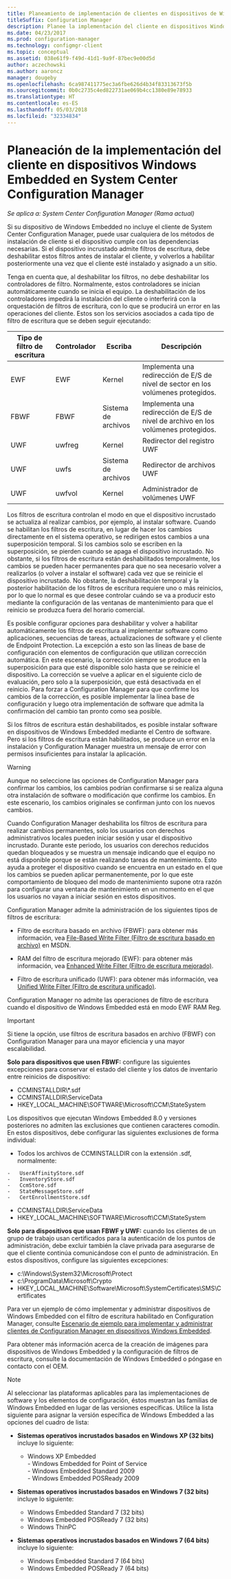 ```yaml
---
title: Planeamiento de implementación de clientes en dispositivos de Windows Embedded
titleSuffix: Configuration Manager
description: Planee la implementación del cliente en dispositivos Windows Embedded en System Center Configuration Manager.
ms.date: 04/23/2017
ms.prod: configuration-manager
ms.technology: configmgr-client
ms.topic: conceptual
ms.assetid: 038e61f9-f49d-41d1-9a9f-87bec9e00d5d
author: aczechowski
ms.author: aaroncz
manager: dougeby
ms.openlocfilehash: 6ca987411775ec3a6fbe626d4b34f83313673f5b
ms.sourcegitcommit: 0b0c2735c4ed822731ae069b4cc1380e89e78933
ms.translationtype: HT
ms.contentlocale: es-ES
ms.lasthandoff: 05/03/2018
ms.locfileid: "32334834"
---
```

# <a name="planning-for-client-deployment-to-windows-embedded-devices-in-system-center-configuration-manager"></a>Planeación de la implementación del cliente en dispositivos Windows Embedded en System Center Configuration Manager

*Se aplica a: System Center Configuration Manager (Rama actual)*

<a name="BKMK_DeployClientEmbedded"></a> Si su dispositivo de Windows Embedded no incluye el cliente de System Center Configuration Manager, puede usar cualquiera de los métodos de instalación de cliente si el dispositivo cumple con las dependencias necesarias. Si el dispositivo incrustado admite filtros de escritura, debe deshabilitar estos filtros antes de instalar el cliente, y volverlos a habilitar posteriormente una vez que el cliente esté instalado y asignado a un sitio.  

 Tenga en cuenta que, al deshabilitar los filtros, no debe deshabilitar los controladores de filtro. Normalmente, estos controladores se inician automáticamente cuando se inicia el equipo. La deshabilitación de los controladores impedirá la instalación del cliente o interferirá con la orquestación de filtros de escritura, con lo que se producirá un error en las operaciones del cliente. Estos son los servicios asociados a cada tipo de filtro de escritura que se deben seguir ejecutando:  

|Tipo de filtro de escritura|Controlador|Escriba|Descripción|  
|-----------------------|------------|----------|-----------------|  
|EWF|EWF|Kernel|Implementa una redirección de E/S de nivel de sector en los volúmenes protegidos.|  
|FBWF|FBWF|Sistema de archivos|Implementa una redirección de E/S de nivel de archivo en los volúmenes protegidos.|  
|UWF|uwfreg|Kernel|Redirector del registro UWF|  
|UWF|uwfs|Sistema de archivos|Redirector de archivos UWF|  
|UWF|uwfvol|Kernel|Administrador de volúmenes UWF|  

 Los filtros de escritura controlan el modo en que el dispositivo incrustado se actualiza al realizar cambios, por ejemplo, al instalar software. Cuando se habilitan los filtros de escritura, en lugar de hacer los cambios directamente en el sistema operativo, se redirigen estos cambios a una superposición temporal. Si los cambios solo se escriben en la superposición, se pierden cuando se apaga el dispositivo incrustado. No obstante, si los filtros de escritura están deshabilitados temporalmente, los cambios se pueden hacer permanentes para que no sea necesario volver a realizarlos (o volver a instalar el software) cada vez que se reinicie el dispositivo incrustado. No obstante, la deshabilitación temporal y la posterior habilitación de los filtros de escritura requiere uno o más reinicios, por lo que lo normal es que desee controlar cuándo se va a producir esto mediante la configuración de las ventanas de mantenimiento para que el reinicio se produzca fuera del horario comercial.  

 Es posible configurar opciones para deshabilitar y volver a habilitar automáticamente los filtros de escritura al implementar software como aplicaciones, secuencias de tareas, actualizaciones de software y el cliente de Endpoint Protection. La excepción a esto son las líneas de base de configuración con elementos de configuración que utilizan corrección automática. En este escenario, la corrección siempre se produce en la superposición para que esté disponible solo hasta que se reinicie el dispositivo. La corrección se vuelve a aplicar en el siguiente ciclo de evaluación, pero solo a la superposición, que está desactivada en el reinicio. Para forzar a Configuration Manager para que confirme los cambios de la corrección, es posible implementar la línea base de configuración y luego otra implementación de software que admita la confirmación del cambio tan pronto como sea posible.  

 Si los filtros de escritura están deshabilitados, es posible instalar software en dispositivos de Windows Embedded mediante el Centro de software. Pero si los filtros de escritura están habilitados, se produce un error en la instalación y Configuration Manager muestra un mensaje de error con permisos insuficientes para instalar la aplicación.  

> [!WARNING]  
>  Aunque no seleccione las opciones de Configuration Manager para confirmar los cambios, los cambios podrían confirmarse si se realiza alguna otra instalación de software o modificación que confirme los cambios. En este escenario, los cambios originales se confirman junto con los nuevos cambios.  

 Cuando Configuration Manager deshabilita los filtros de escritura para realizar cambios permanentes, solo los usuarios con derechos administrativos locales pueden iniciar sesión y usar el dispositivo incrustado. Durante este periodo, los usuarios con derechos reducidos quedan bloqueados y se muestra un mensaje indicando que el equipo no está disponible porque se están realizando tareas de mantenimiento. Esto ayuda a proteger el dispositivo cuando se encuentra en un estado en el que los cambios se pueden aplicar permanentemente, por lo que este comportamiento de bloqueo del modo de mantenimiento supone otra razón para configurar una ventana de mantenimiento en un momento en el que los usuarios no vayan a iniciar sesión en estos dispositivos.  

 Configuration Manager admite la administración de los siguientes tipos de filtros de escritura:  

-   Filtro de escritura basado en archivo (FBWF): para obtener más información, vea [File-Based Write Filter (Filtro de escritura basado en archivo)](http://go.microsoft.com/fwlink/?LinkID=204717) en MSDN.  

-   RAM del filtro de escritura mejorado (EWF): para obtener más información, vea [Enhanced Write Filter (Filtro de escritura mejorado)](http://go.microsoft.com/fwlink/?LinkId=204718).  

-   Filtro de escritura unificado (UWF): para obtener más información, vea [Unified Write Filter (Filtro de escritura unificado)](http://go.microsoft.com/fwlink/?LinkId=309236).  

 Configuration Manager no admite las operaciones de filtro de escritura cuando el dispositivo de Windows Embedded está en modo EWF RAM Reg.  

> [!IMPORTANT]  
>  Si tiene la opción, use filtros de escritura basados en archivo (FBWF) con Configuration Manager para una mayor eficiencia y una mayor escalabilidad.
>
> **Solo para dispositivos que usen FBWF:** configure las siguientes excepciones para conservar el estado del cliente y los datos de inventario entre reinicios de dispositivo:  
>   
>  -   CCMINSTALLDIR\\\*.sdf  
> -   CCMINSTALLDIR\ServiceData  
> -   HKEY_LOCAL_MACHINE\SOFTWARE\Microsoft\CCM\StateSystem  
>   
>  Los dispositivos que ejecutan Windows Embedded 8.0 y versiones posteriores no admiten las exclusiones que contienen caracteres comodín. En estos dispositivos, debe configurar las siguientes exclusiones de forma individual:  
>   
>  -   Todos los archivos de CCMINSTALLDIR con la extensión .sdf, normalmente:  
>   
>     -   UserAffinityStore.sdf  
>     -   InventoryStore.sdf  
>     -   CcmStore.sdf  
>     -   StateMessageStore.sdf  
>     -   CertEnrollmentStore.sdf  
> -   CCMINSTALLDIR\ServiceData  
> -   HKEY_LOCAL_MACHINE\SOFTWARE\Microsoft\CCM\StateSystem  
>   
> **Solo para dispositivos que usan FBWF y UWF:** cuando los clientes de un grupo de trabajo usan certificados para la autenticación de los puntos de administración, debe excluir también la clave privada para asegurarse de que el cliente continúa comunicándose con el punto de administración. En estos dispositivos, configure las siguientes excepciones:  
>   
>  -   c:\Windows\System32\Microsoft\Protect  
> -   c:\ProgramData\Microsoft\Crypto  
> -   HKEY_LOCAL_MACHINE\Software\Microsoft\SystemCertificates\SMS\Certificates  

 Para ver un ejemplo de cómo implementar y administrar dispositivos de Windows Embedded con el filtro de escritura habilitado en Configuration Manager, consulte [Escenario de ejemplo para implementar y administrar clientes de Configuration Manager en dispositivos Windows Embedded](../../../../core/clients/deploy/example-scenario-for-deploying-and-managing-clients-on-windows-embedded-devices.md).  

 Para obtener más información acerca de la creación de imágenes para dispositivos de Windows Embedded y la configuración de filtros de escritura, consulte la documentación de Windows Embedded o póngase en contacto con el OEM.  

> [!NOTE]  
>  Al seleccionar las plataformas aplicables para las implementaciones de software y los elementos de configuración, éstos muestran las familias de Windows Embedded en lugar de las versiones específicas. Utilice la lista siguiente para asignar la versión específica de Windows Embedded a las opciones del cuadro de lista:  
>   
>  -   **Sistemas operativos incrustados basados en Windows XP (32 bits)** incluye lo siguiente:  
>   
>      -   Windows XP Embedded  
>     -   Windows Embedded for Point of Service  
>     -   Windows Embedded Standard 2009  
>     -   Windows Embedded POSReady 2009  
> -   **Sistemas operativos incrustados basados en Windows 7 (32 bits)** incluye lo siguiente:  
>   
>      -   Windows Embedded Standard 7 (32 bits)  
>     -   Windows Embedded POSReady 7 (32 bits)  
>     -   Windows ThinPC  
> -   **Sistemas operativos incrustados basados en Windows 7 (64 bits)** incluye lo siguiente:  
>   
>      -   Windows Embedded Standard 7 (64 bits)  
>     -   Windows Embedded POSReady 7 (64 bits)
